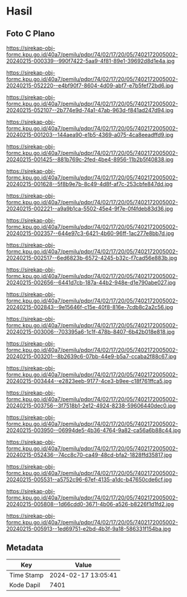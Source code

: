 # Hasil

## Foto C Plano

https://sirekap-obj-formc.kpu.go.id/40a7/pemilu/pdpr/74/02/17/20/05/7402172005002-20240215-000339--990f7422-5aa9-4f81-89e1-39692d8d1e4a.jpg

https://sirekap-obj-formc.kpu.go.id/40a7/pemilu/pdpr/74/02/17/20/05/7402172005002-20240215-052220--e4bf90f7-8604-4d09-abf7-e7b5fef72bd6.jpg

https://sirekap-obj-formc.kpu.go.id/40a7/pemilu/pdpr/74/02/17/20/05/7402172005002-20240215-052107--2b774e9d-74a1-47ab-963d-f841ad247d94.jpg

https://sirekap-obj-formc.kpu.go.id/40a7/pemilu/pdpr/74/02/17/20/05/7402172005002-20240215-001203--144aea90-e1b5-4369-a075-4ca8eeadffd9.jpg

https://sirekap-obj-formc.kpu.go.id/40a7/pemilu/pdpr/74/02/17/20/05/7402172005002-20240215-001425--881b769c-2fed-4be4-8956-11b2b5f40838.jpg

https://sirekap-obj-formc.kpu.go.id/40a7/pemilu/pdpr/74/02/17/20/05/7402172005002-20240215-001628--5f8b9e7b-8c49-4d8f-af7c-253cbfe847dd.jpg

https://sirekap-obj-formc.kpu.go.id/40a7/pemilu/pdpr/74/02/17/20/05/7402172005002-20240215-002221--a9a9b1ca-5502-45e4-9f7e-0f4fdeb83d36.jpg

https://sirekap-obj-formc.kpu.go.id/40a7/pemilu/pdpr/74/02/17/20/05/7402172005002-20240215-002357--644e97c3-6421-4b60-96ff-1ac277e8bb7d.jpg

https://sirekap-obj-formc.kpu.go.id/40a7/pemilu/pdpr/74/02/17/20/05/7402172005002-20240215-002517--6ed6823b-6572-4245-b32c-f7cad56e883b.jpg

https://sirekap-obj-formc.kpu.go.id/40a7/pemilu/pdpr/74/02/17/20/05/7402172005002-20240215-002656--6441d7cb-187a-44b2-948e-d1e790abe027.jpg

https://sirekap-obj-formc.kpu.go.id/40a7/pemilu/pdpr/74/02/17/20/05/7402172005002-20240215-002843--9e15646f-c15e-40f8-816e-7cdb8c2a2c56.jpg

https://sirekap-obj-formc.kpu.go.id/40a7/pemilu/pdpr/74/02/17/20/05/7402172005002-20240215-003006--703395a6-1c1f-478b-8407-6b42b018e818.jpg

https://sirekap-obj-formc.kpu.go.id/40a7/pemilu/pdpr/74/02/17/20/05/7402172005002-20240215-003201--8b2639c6-07bb-44e9-b5a7-ccaba2f88c67.jpg

https://sirekap-obj-formc.kpu.go.id/40a7/pemilu/pdpr/74/02/17/20/05/7402172005002-20240215-003444--e2823eeb-9177-4ce3-b9ee-c18f761ffca5.jpg

https://sirekap-obj-formc.kpu.go.id/40a7/pemilu/pdpr/74/02/17/20/05/7402172005002-20240215-003756--3f7518b1-2e12-4924-8238-59606440dec0.jpg

https://sirekap-obj-formc.kpu.go.id/40a7/pemilu/pdpr/74/02/17/20/05/7402172005002-20240215-003950--06994de5-4b36-4764-9a82-ca56a6b88c44.jpg

https://sirekap-obj-formc.kpu.go.id/40a7/pemilu/pdpr/74/02/17/20/05/7402172005002-20240215-052436--74cc8c70-ca49-48cd-bfa2-1828ffd35817.jpg

https://sirekap-obj-formc.kpu.go.id/40a7/pemilu/pdpr/74/02/17/20/05/7402172005002-20240215-005531--a5752c96-67ef-4135-a1dc-b47650cde6cf.jpg

https://sirekap-obj-formc.kpu.go.id/40a7/pemilu/pdpr/74/02/17/20/05/7402172005002-20240215-005808--1d66cdd0-3671-4b06-a526-b8226f1d1fd2.jpg

https://sirekap-obj-formc.kpu.go.id/40a7/pemilu/pdpr/74/02/17/20/05/7402172005002-20240215-005913--1ed69751-e2bd-4b3f-9a18-586331f154ba.jpg


## Metadata

| Key        | Value               |
| ---------- | ------------------- |
| Time Stamp | 2024-02-17 13:05:41 |
| Kode Dapil | 7401                |



